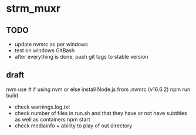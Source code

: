 # strm_muxr
## TODO
- update nvmrc as per windows
- test on windows GitBash
- after everything is done, push git tags to stable version

## draft
nvm use # if using nvm or else install Node.js from .nvmrc (v16.6.2)
npm run build
* check warnings.log.txt
* check number of files in run.sh and that they have or not have subtitles as well as containers
npm start
* check mediainfo + ability to play of out directory
